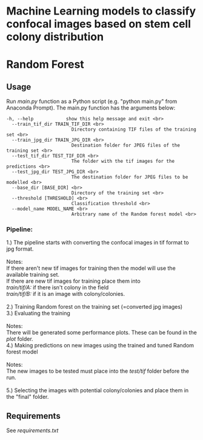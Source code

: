 # Machine Learning models to classify confocal images based on stem cell colony distribution 

# Random Forest
## Usage

Run _main.py_ function as a Python script (e.g. "python main.py" from Anaconda Prompt). The main.py function has the arguments below: <br>

```
-h, --help            show this help message and exit <br>
  --train_tif_dir TRAIN_TIF_DIR <br>
                        Directory containing TIF files of the training set <br>
  --train_jpg_dir TRAIN_JPG_DIR <br>
                        Destination folder for JPEG files of the training set <br>
  --test_tif_dir TEST_TIF_DIR <br>
                        The folder with the tif images for the predictions <br>
  --test_jpg_dir TEST_JPG_DIR <br>
                        The destination folder for JPEG files to be modelled <br>
  --base_dir [BASE_DIR] <br>
                        Directory of the training set <br>
  --threshold [THRESHOLD] <br>
                        Classification threshold <br>
  --model_name MODEL_NAME <br>
                        Arbitrary name of the Random forest model <br>
```

### Pipeline: 
1.) The pipeline starts with converting the confocal images in tif format to jpg format. <br>
<br>
Notes: <br>
If there aren't new tif images for training then the model will use the available training set. <br>
If there are new tif images for training place them into <br> 
  _train/tif/A:_ if there isn't colony in the field <br>
  _train/tif/B:_ if it is an image with colony/colonies. <br>
<br>
2.) Training Random forest on the training set (=converted jpg images) <br>
3.) Evaluating the training <br>
<br>
Notes: <br>
There will be generated some performance plots. These can be found in the _plot_ folder. <br>
4.) Making predictions on new images using the trained and tuned Random forest model <br>
<br>
Notes: <br>
The new images to be tested must place into the _test/tif_ folder before the run. <br> 
<br>
5.) Selecting the images with potential colony/colonies and place them in the "final" folder. <br>


## Requirements

See _requirements.txt_




